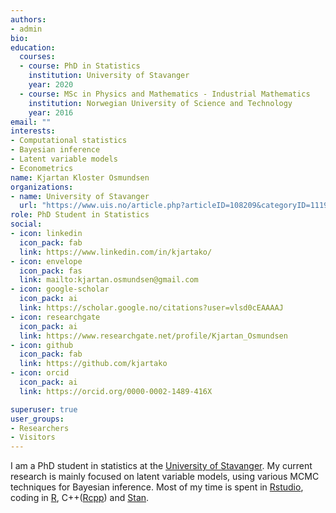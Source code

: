 ```yaml
---
authors:
- admin
bio:
education:
  courses:
  - course: PhD in Statistics
    institution: University of Stavanger
    year: 2020
  - course: MSc in Physics and Mathematics - Industrial Mathematics
    institution: Norwegian University of Science and Technology
    year: 2016
email: ""
interests:
- Computational statistics
- Bayesian inference
- Latent variable models
- Econometrics
name: Kjartan Kloster Osmundsen
organizations:
- name: University of Stavanger
  url: "https://www.uis.no/article.php?articleID=108209&categoryID=11198"
role: PhD Student in Statistics
social:
- icon: linkedin
  icon_pack: fab
  link: https://www.linkedin.com/in/kjartako/
- icon: envelope
  icon_pack: fas
  link: mailto:kjartan.osmundsen@gmail.com
- icon: google-scholar
  icon_pack: ai
  link: https://scholar.google.no/citations?user=vlsd0cEAAAAJ
- icon: researchgate
  icon_pack: ai
  link: https://www.researchgate.net/profile/Kjartan_Osmundsen  
- icon: github
  icon_pack: fab
  link: https://github.com/kjartako
- icon: orcid
  icon_pack: ai
  link: https://orcid.org/0000-0002-1489-416X

superuser: true
user_groups:
- Researchers
- Visitors
---
```


I am a PhD student in statistics at the [University of Stavanger](https://www.uis.no/?lang=en_GB). My current research is mainly focused on latent variable models, using various MCMC techniques for Bayesian inference. Most of my time is spent in [Rstudio](https://www.rstudio.com/), coding in [R]( https://www.r-project.org/), C++([Rcpp](http://www.rcpp.org/)) and [Stan](https://mc-stan.org/users/interfaces/rstan).
 
